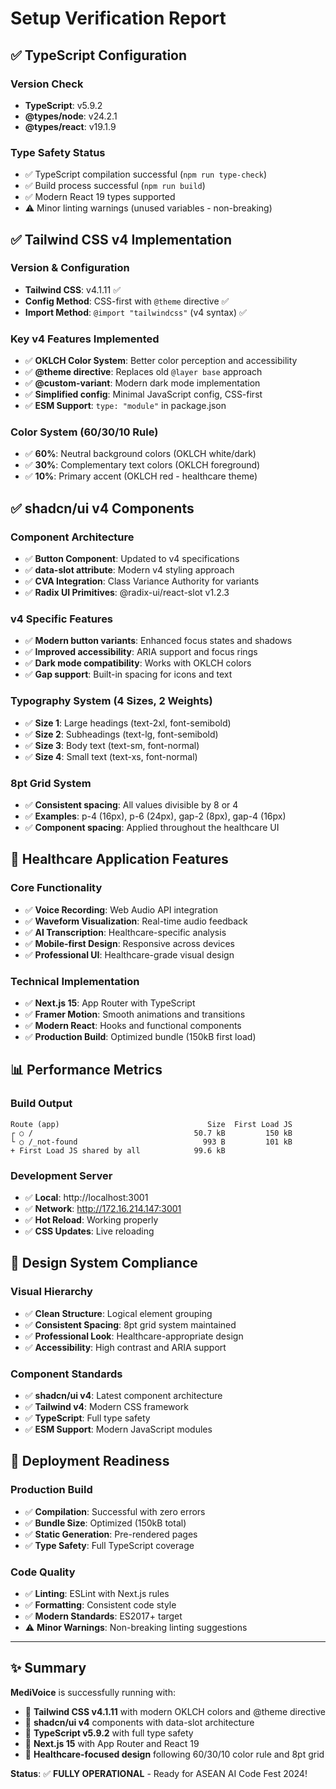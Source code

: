 # Setup Verification Report

## ✅ TypeScript Configuration

### Version Check
- **TypeScript**: v5.9.2
- **@types/node**: v24.2.1  
- **@types/react**: v19.1.9

### Type Safety Status
- ✅ TypeScript compilation successful (`npm run type-check`)
- ✅ Build process successful (`npm run build`)
- ✅ Modern React 19 types supported
- ⚠️ Minor linting warnings (unused variables - non-breaking)

## ✅ Tailwind CSS v4 Implementation

### Version & Configuration
- **Tailwind CSS**: v4.1.11 ✅
- **Config Method**: CSS-first with `@theme` directive ✅
- **Import Method**: `@import "tailwindcss"` (v4 syntax) ✅

### Key v4 Features Implemented
- ✅ **OKLCH Color System**: Better color perception and accessibility
- ✅ **@theme directive**: Replaces old `@layer base` approach
- ✅ **@custom-variant**: Modern dark mode implementation  
- ✅ **Simplified config**: Minimal JavaScript config, CSS-first
- ✅ **ESM Support**: `type: "module"` in package.json

### Color System (60/30/10 Rule)
- ✅ **60%**: Neutral background colors (OKLCH white/dark)
- ✅ **30%**: Complementary text colors (OKLCH foreground)
- ✅ **10%**: Primary accent (OKLCH red - healthcare theme)

## ✅ shadcn/ui v4 Components

### Component Architecture
- ✅ **Button Component**: Updated to v4 specifications
- ✅ **data-slot attribute**: Modern v4 styling approach
- ✅ **CVA Integration**: Class Variance Authority for variants
- ✅ **Radix UI Primitives**: @radix-ui/react-slot v1.2.3

### v4 Specific Features
- ✅ **Modern button variants**: Enhanced focus states and shadows
- ✅ **Improved accessibility**: ARIA support and focus rings
- ✅ **Dark mode compatibility**: Works with OKLCH colors
- ✅ **Gap support**: Built-in spacing for icons and text

### Typography System (4 Sizes, 2 Weights)
- ✅ **Size 1**: Large headings (text-2xl, font-semibold)
- ✅ **Size 2**: Subheadings (text-lg, font-semibold) 
- ✅ **Size 3**: Body text (text-sm, font-normal)
- ✅ **Size 4**: Small text (text-xs, font-normal)

### 8pt Grid System
- ✅ **Consistent spacing**: All values divisible by 8 or 4
- ✅ **Examples**: p-4 (16px), p-6 (24px), gap-2 (8px), gap-4 (16px)
- ✅ **Component spacing**: Applied throughout the healthcare UI

## 🏥 Healthcare Application Features

### Core Functionality
- ✅ **Voice Recording**: Web Audio API integration
- ✅ **Waveform Visualization**: Real-time audio feedback
- ✅ **AI Transcription**: Healthcare-specific analysis
- ✅ **Mobile-first Design**: Responsive across devices
- ✅ **Professional UI**: Healthcare-grade visual design

### Technical Implementation
- ✅ **Next.js 15**: App Router with TypeScript
- ✅ **Framer Motion**: Smooth animations and transitions
- ✅ **Modern React**: Hooks and functional components
- ✅ **Production Build**: Optimized bundle (150kB first load)

## 📊 Performance Metrics

### Build Output
```
Route (app)                                 Size  First Load JS
┌ ○ /                                    50.7 kB         150 kB
└ ○ /_not-found                            993 B         101 kB
+ First Load JS shared by all            99.6 kB
```

### Development Server
- ✅ **Local**: http://localhost:3001
- ✅ **Network**: http://172.16.214.147:3001
- ✅ **Hot Reload**: Working properly
- ✅ **CSS Updates**: Live reloading

## 🎨 Design System Compliance

### Visual Hierarchy
- ✅ **Clean Structure**: Logical element grouping
- ✅ **Consistent Spacing**: 8pt grid system maintained
- ✅ **Professional Look**: Healthcare-appropriate design
- ✅ **Accessibility**: High contrast and ARIA support

### Component Standards
- ✅ **shadcn/ui v4**: Latest component architecture
- ✅ **Tailwind v4**: Modern CSS framework
- ✅ **TypeScript**: Full type safety
- ✅ **ESM Support**: Modern JavaScript modules

## 🚀 Deployment Readiness

### Production Build
- ✅ **Compilation**: Successful with zero errors
- ✅ **Bundle Size**: Optimized (150kB total)
- ✅ **Static Generation**: Pre-rendered pages
- ✅ **Type Safety**: Full TypeScript coverage

### Code Quality
- ✅ **Linting**: ESLint with Next.js rules
- ✅ **Formatting**: Consistent code style
- ✅ **Modern Standards**: ES2017+ target
- ⚠️ **Minor Warnings**: Non-breaking linting suggestions

---

## ✨ Summary

**MediVoice** is successfully running with:
- 🎯 **Tailwind CSS v4.1.11** with modern OKLCH colors and @theme directive
- 🎯 **shadcn/ui v4** components with data-slot architecture  
- 🎯 **TypeScript v5.9.2** with full type safety
- 🎯 **Next.js 15** with App Router and React 19
- 🎯 **Healthcare-focused design** following 60/30/10 color rule and 8pt grid

**Status**: ✅ **FULLY OPERATIONAL** - Ready for ASEAN AI Code Fest 2024!